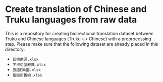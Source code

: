 # Create translation of Chinese and Truku languages from raw data
This is a repository for creating bidirectional translation dataset between Truku and Chinese languages (Truku ↔ Chinese) with a preprocessing step.
Please make sure that the following dataset are already placed in this directory:
* `其他來源.xlsx`
* `字根句型辭典.xlsx`
* `族語E樂園.xlsx`
* `聖經新舊約.xlsx`
